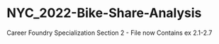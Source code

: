 # NYC_2022-Bike-Share-Analysis
Career Foundry Specialization Section 2 - File now Contains ex 2.1-2.7
